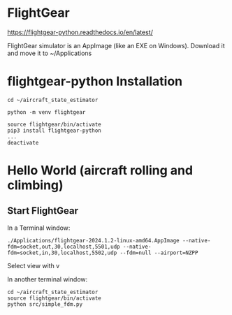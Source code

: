 # FlightGear
https://flightgear-python.readthedocs.io/en/latest/

FlightGear simulator is an AppImage (like an EXE on Windows). Download it and move it to ~/Applications

# flightgear-python Installation
    cd ~/aircraft_state_estimator
    
    python -m venv flightgear
    
    source flightgear/bin/activate        
    pip3 install flightgear-python
    ...
    deactivate

# Hello World (aircraft rolling and climbing)
## Start FlightGear
In a Terminal window:
    
    ./Applications/flightgear-2024.1.2-linux-amd64.AppImage --native-fdm=socket,out,30,localhost,5501,udp --native-fdm=socket,in,30,localhost,5502,udp --fdm=null --airport=NZPP 

Select view  with v

In another terminal window:

    cd ~/aircraft_state_estimator
    source flightgear/bin/activate 
    python src/simple_fdm.py 
